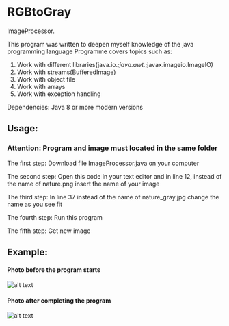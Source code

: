 # RGBtoGray

ImageProcessor.

This program was written to deepen myself knowledge of the java programming language
Programme covers topics such as:
 1) Work with different libraries(java.io.*;java.awt.*;javax.imageio.ImageIO)
 2) Work with streams(BufferedImage)
 3) Work with object file
 4) Work with arrays
 5) Work with exception handling

Dependencies:
Java 8 or more modern versions

## Usage:

### Attention: Program and image must located in the same folder

The first step: Download file ImageProcessor.java on your computer

The second step: Open this code in your text editor and in line 12, instead of the name of nature.png insert the name of your image

The third step: In line 37 instead of the name of nature_gray.jpg change the name as you see fit

The fourth step: Run this program

The fifth step: Get new image

## Example:

#### Photo before the program starts
![alt text](https://github.com/Moonnrunner/RGBtoGray/blob/master/Screens/nature.jpg)

#### Photo after completing the program
![alt text](https://github.com/Moonnrunner/RGBtoGray/blob/master/Screens/nature_gray1.jpg)
